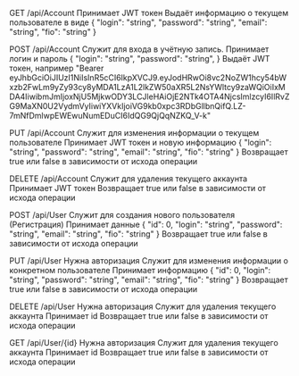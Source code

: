 GET /api/Account
Принимает JWT токен
Выдаёт информацию о текущем пользователе в виде
{
"login": "string",
"password": "string",
"email": "string",
"fio": "string"
}

POST /api/Account
Служит для входа в учётную запись.
Принимает логин и пароль
{
"login": "string",
"password": "string",
}
Выдаёт JWT токен, например "Bearer eyJhbGciOiJIUzI1NiIsInR5cCI6IkpXVCJ9.eyJodHRwOi8vc2NoZW1hcy54bWxzb2FwLm9yZy93cy8yMDA1LzA1L2lkZW50aXR5L2NsYWltcy9zaWQiOiIxMDA4IiwibmJmIjoxNjU5MjkwODY3LCJleHAiOjE2NTk4OTA4NjcsImlzcyI6IlRvZG9MaXN0U2VydmVyIiwiYXVkIjoiVG9kb0xpc3RDbGllbnQifQ.LZ-7mNfDmlwpEWEwuNumEDuCI6IdQG9QjQqNZKQ_V-k"

PUT /api/Account
Служит для изменения информации о текущем пользователе
Принимает JWT токен и новую информацию
{
"login": "string",
"password": "string",
"email": "string",
"fio": "string"
}
Возвращает true или false в зависимости от исхода операции

DELETE /api/Account
Служит для удаления текущего аккаунта
Принимает JWT токен
Возвращает true или false в зависимости от исхода операции






POST /api/User
Служит для создания нового пользователя (Регистрация)
Принимает данные
{
"id": 0,
"login": "string",
"password": "string",
"email": "string",
"fio": "string"
}
Возвращает true или false в зависимости от исхода операции

PUT /api/User
Нужна авторизация
Служит для изменения информации о конкретном пользователе
Принимает информацию
{
"id": 0,
"login": "string",
"password": "string",
"email": "string",
"fio": "string"
}
Возвращает true или false в зависимости от исхода операции

DELETE /api/User
Нужна авторизация
Служит для удаления текущего аккаунта
Принимает id
Возвращает true или false в зависимости от исхода операции

GET /api/User/{id}
Нужна авторизация
Служит для удаления текущего аккаунта
Принимает id
Возвращает true или false в зависимости от исхода операции
